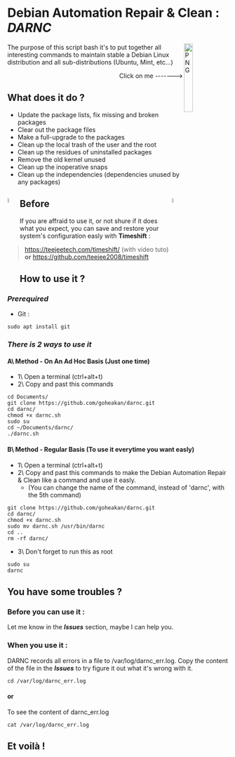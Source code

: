 # Debian Automation Repair & Clean : ***DARNC***
<p align="top">
  <img align="right" width="20%" alt="PNG" src="https://upload.wikimedia.org/wikipedia/commons/9/94/Debian_record_2013.PNG"/>
</p>
  The purpose of this script bash it's to put together all interesting commands to maintain stable a Debian Linux distribution and all sub-distributions (Ubuntu, Mint, etc...) <p align="right"> Click on me -------></p>

## What does it do ?

- Update the package lists, fix missing and broken packages
- Clear out the package files
- Make a full-upgrade to the packages
- Clean up the local trash of the user and the root
- Clean up the residues of uninstalled packages
- Remove the old kernel unused
- Clean up the inoperative snaps
- Clean up the independencies (dependencies unused by any packages)

## <img align="left" width="5%" alt="PNG" src="https://media.giphy.com/media/QAPQujznKdHeiX5V3w/giphy.gif"/> Before <img align="right" width="5%" alt="PNG" src="https://media.giphy.com/media/QAPQujznKdHeiX5V3w/giphy.gif"/>
  If you are affraid to use it, or not shure if it does what you expect, you can save and restore your system's configuration easly with **Timeshift** :
  > https://teejeetech.com/timeshift/ (with video tuto)
  > **or**
  > https://github.com/teejee2008/timeshift

## How to use it ?
### ***Prerequired***
- Git :
```
sudo apt install git
```
### ***There is 2 ways to use it***

#### A\ Method - On An Ad Hoc Basis (Just one time)
  - 1\ Open a terminal (ctrl+alt+t)
  - 2\ Copy and past this commands
```
cd Documents/
git clone https://github.com/goheakan/darnc.git
cd darnc/
chmod +x darnc.sh
sudo su
cd ~/Documents/darnc/
./darnc.sh
```
#### B\ Method - Regular Basis (To use it everytime you want easly)
  - 1\ Open a terminal (ctrl+alt+t)
  - 2\ Copy and past this commands to make the Debian Automation Repair & Clean like a command and use it easly.
      - (You can change the name of the command, instead of 'darnc', with the 5th command)
```
git clone https://github.com/goheakan/darnc.git
cd darnc/
chmod +x darnc.sh
sudo mv darnc.sh /usr/bin/darnc
cd ..
rm -rf darnc/
```
 - 3\ Don't forget to run this as root
```
sudo su
darnc
```

## You have some troubles ?

### Before you can use it :
  Let me know in the ***Issues*** section, maybe I can help you.

### When you use it :
  DARNC records all errors in a file to /var/log/darnc_err.log. Copy the content of the file in the ***Issues*** to try figure it out what it's wrong with it.
```
cd /var/log/darnc_err.log
```
####  or
  To see the content of darnc_err.log
```
cat /var/log/darnc_err.log
```

## Et voilà !
